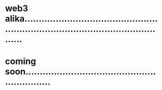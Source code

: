 # web3 alika..........................................................................................................
# coming soon..............................................................
